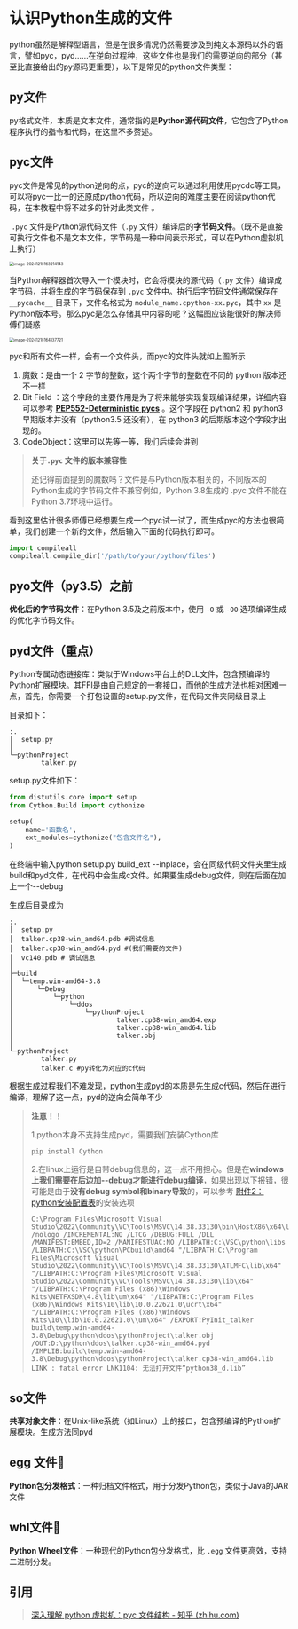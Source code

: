 # 认识Python生成的文件

​    python虽然是解释型语言，但是在很多情况仍然需要涉及到纯文本源码以外的语言，譬如pyc，pyd……在逆向过程种，这些文件也是我们的需要逆向的部分（甚至比直接给出的py源码更重要），以下是常见的python文件类型：

## py文件

​    py格式文件，本质是文本文件，通常指的是**Python源代码文件**，它包含了Python程序执行的指令和代码，在这里不多赘述。

## pyc文件

​    pyc文件是常见的python逆向的点，pyc的逆向可以通过利用使用pycdc等工具，可以将pyc一比一的还原成python代码，所以逆向的难度主要在阅读python代码，在本教程中将不过多的针对此类文件 。

​    `.pyc` 文件是Python源代码文件（`.py` 文件）编译后的**字节码文件**。（既不是直接可执行文件也不是文本文件，字节码是一种中间表示形式，可以在Python虚拟机上执行）

<img src="1.1认识python生成的文件.assets/image-20241218163214143.png" alt="image-20241218163214143" style="zoom: 50%;" />

​    当Python解释器首次导入一个模块时，它会将模块的源代码（`.py` 文件）编译成字节码，并将生成的字节码保存到 `.pyc` 文件中。执行后字节码文件通常保存在 `__pycache__` 目录下，文件名格式为 `module_name.cpython-xx.pyc`，其中 `xx` 是Python版本号。那么pyc是怎么存储其中内容的呢？这幅图应该能很好的解决师傅们疑惑

<img src="1.1认识python生成的文件.assets/image-20241218164137721.png" alt="image-20241218164137721" style="zoom:50%;" />

pyc和所有文件一样，会有一个文件头，而pyc的文件头就如上图所示

1. 魔数：是由一个 2 字节的整数，这个两个字节的整数在不同的 python 版本还不一样
2. Bit Field ：这个字段的主要作用是为了将来能够实现复现编译结果，详细内容可以参考 **[PEP552-Deterministic pycs](https://link.zhihu.com/?target=https%3A//peps.python.org/pep-0552/)** 。这个字段在 python2 和 python3 早期版本并没有（python3.5 还没有），在 python3 的后期版本这个字段才出现的。
3. CodeObject：这里可以先等一等，我们后续会讲到

>  **关于`.pyc` 文件的版本兼容性**
>
> ​    还记得前面提到的魔数吗？文件是与Python版本相关的，不同版本的Python生成的字节码文件不兼容例如，Python 3.8生成的 .pyc 文件不能在Python 3.7环境中运行。

看到这里估计很多师傅已经想要生成一个pyc试一试了，而生成pyc的方法也很简单，我们创建一个新的文件，然后输入下面的代码执行即可。

```python
import compileall
compileall.compile_dir('/path/to/your/python/files')
```



## pyo文件（py3.5）之前

**优化后的字节码文件**：在Python 3.5及之前版本中，使用 `-O` 或 `-OO` 选项编译生成的优化字节码文件。



## pyd文件（重点）

Python专属动态链接库：类似于Windows平台上的DLL文件，包含预编译的Python扩展模块。其FFI是由自己规定的一套接口，而他的生成方法也相对困难一点，首先，你需要一个打包设置的setup.py文件，在代码文件夹同级目录上

目录如下：

```shell
:.
│  setup.py
│
└─pythonProject
        talker.py
```

setup.py文件如下：

```python
from distutils.core import setup
from Cython.Build import cythonize

setup(
    name='函数名',
    ext_modules=cythonize("包含文件名"),
)
```

在终端中输入python setup.py build_ext --inplace，会在同级代码文件夹里生成build和pyd文件，在代码中会生成c文件。如果要生成debug文件，则在后面在加上一个--debug

生成后目录成为

```shell
:.
│  setup.py
│  talker.cp38-win_amd64.pdb #调试信息
│  talker.cp38-win_amd64.pyd #(我们需要的文件)
│  vc140.pdb # 调试信息
│
├─build
│  └─temp.win-amd64-3.8
│      └─Debug
│          └─python
│              └─ddos
│                  └─pythonProject
│                          talker.cp38-win_amd64.exp
│                          talker.cp38-win_amd64.lib
│                          talker.obj
│
└─pythonProject
        talker.py
        talker.c #py转化为对应的c代码
```

根据生成过程我们不难发现，python生成pyd的本质是先生成c代码，然后在进行编译，理解了这一点，pyd的逆向会简单不少

> **注意！！**
>
> 1.python本身不支持生成pyd，需要我们安装Cython库
>
> ```shell
> pip install Cython
> ```
>
> 2.在linux上运行是自带debug信息的，这一点不用担心。但是在**windows上我们需要在后边加--debug才能进行debug编译**，如果出现以下报错，很可能是由于**没有debug symbol和binary导致**的，可以参考 [附件2：python安装配置表](./附件2：python安装配置表.md)的安装选项
>
> ```shell
> C:\Program Files\Microsoft Visual Studio\2022\Community\VC\Tools\MSVC\14.38.33130\bin\HostX86\x64\link.exe /nologo /INCREMENTAL:NO /LTCG /DEBUG:FULL /DLL /MANIFEST:EMBED,ID=2 /MANIFESTUAC:NO /LIBPATH:C:\VSC\python\libs /LIBPATH:C:\VSC\python\PCbuild\amd64 "/LIBPATH:C:\Program Files\Microsoft Visual Studio\2022\Community\VC\Tools\MSVC\14.38.33130\ATLMFC\lib\x64" "/LIBPATH:C:\Program Files\Microsoft Visual Studio\2022\Community\VC\Tools\MSVC\14.38.33130\lib\x64" "/LIBPATH:C:\Program Files (x86)\Windows Kits\NETFXSDK\4.8\lib\um\x64" "/LIBPATH:C:\Program Files (x86)\Windows Kits\10\lib\10.0.22621.0\ucrt\x64" "/LIBPATH:C:\Program Files (x86)\Windows Kits\10\\lib\10.0.22621.0\\um\x64" /EXPORT:PyInit_talker build\temp.win-amd64-3.8\Debug\python\ddos\pythonProject\talker.obj /OUT:D:\python\ddos\talker.cp38-win_amd64.pyd /IMPLIB:build\temp.win-amd64-3.8\Debug\python\ddos\pythonProject\talker.cp38-win_amd64.lib
> LINK : fatal error LNK1104: 无法打开文件“python38_d.lib”
> ```



## so文件

**共享对象文件**：在Unix-like系统（如Linux）上的接口，包含预编译的Python扩展模块。生成方法同pyd



## egg 文件🚧

**Python包分发格式**：一种归档文件格式，用于分发Python包，类似于Java的JAR文件



## whl文件🚧

**Python Wheel文件**：一种现代的Python包分发格式，比 `.egg` 文件更高效，支持二进制分发。



## 引用

> [深入理解 python 虚拟机：pyc 文件结构 - 知乎 (zhihu.com)](https://zhuanlan.zhihu.com/p/617737294)

